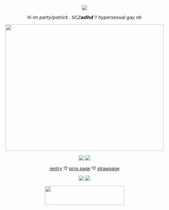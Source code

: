 <p align="center"> <img src=https://wilardo.crd.co/assets/images/gallery21/6cfc0531.jpg?v=c0a0770b>
<p align="center"> 𝘩𝘪 𝘪𝘮 𝘱𝘢𝘳𝘵𝘺/𝘱𝘢𝘵𝘳𝘪𝘤𝘬 . 𝘚𝘊𝘡𝙖𝙙𝙝𝙙 !! 𝘩𝘺𝘱𝘦𝘳𝘴𝘦𝘹𝘶𝘢𝘭 𝘨𝘢𝘺 𝘯𝘣 </p>
<p align="center"> <img src=https://i.pinimg.com/originals/21/e9/5d/21e95d6b8fabc8e43a33919336f0a1ed.gif height="400" width="500">

  <p align="center"> <img src=https://file.garden/Zy7nsVKnFHAuCMhW/blinkies/red/r26> <img src=https://file.garden/Zy7nsVKnFHAuCMhW/blinkies/yellow/y3> </p>

<p  align="center"> <a href="https://rentry.co/mych3mz">rentry</a>    ♡    <a href="https://en.pronouns.page/@clovxers">prns page</a>  ♡ <a href="https://mych3mz.straw.page">strawpage</a>
   <p align="center"> <img src=https://watermelon.crd.co/assets/images/gallery23/0bb43701.jpg?v=e2e5e274> <img src=https://watermelon.crd.co/assets/images/gallery23/fae04e81.jpg?v=e2e5e274> </p>
<p align="center" dir="auto"> <img src="https://spotify-github-profile.kittinanx.com/api/view?uid=31dnbrq33dernxlkwbvsoee7w6py&cover_image=true&theme=natemoo-re&show_offline=true&background_color=b11b1b&interchange=false&bar_color=eedf81&bar_color_cover=false)](https://github.com/kittinan/spotify-github-profile)" height="60" width="250"></a>

